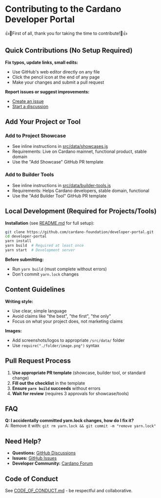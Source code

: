 # Contributing to the Cardano Developer Portal

👍🎉First of all, thank you for taking the time to contribute!🎉👍

## Quick Contributions (No Setup Required)

**Fix typos, update links, small edits:**

- Use GitHub's web editor directly on any file
- Click the pencil icon at the end of any page
- Make your changes and submit a pull request

**Report issues or suggest improvements:**

- [Create an issue](https://github.com/cardano-foundation/developer-portal/issues)
- [Start a discussion](https://github.com/cardano-foundation/developer-portal/discussions)

## Add Your Project or Tool

### Add to Project Showcase

- See inline instructions in [src/data/showcases.js](https://github.com/cardano-foundation/developer-portal/blob/staging/src/data/showcases.js)
- Requirements: Live on Cardano mainnet, functional product, stable domain
- Use the "Add Showcase" GitHub PR template

### Add to Builder Tools

- See inline instructions in [src/data/builder-tools.js](https://github.com/cardano-foundation/developer-portal/blob/staging/src/data/builder-tools.js)
- Requirements: Helps Cardano developers, stable domain, functional
- Use the "Add Builder Tool" GitHub PR template

## Local Development (Required for Projects/Tools)

**Installation** (see [README.md](README.md) for full setup):

```bash
git clone https://github.com/cardano-foundation/developer-portal.git
cd developer-portal
yarn install
yarn build  # Required at least once
yarn start  # Development server
```

**Before submitting:**

- Run `yarn build` (must complete without errors)
- Don't commit `yarn.lock` changes

## Content Guidelines

**Writing style:**

- Use clear, simple language
- Avoid claims like "the best", "the first", "the only"
- Focus on what your project does, not marketing claims

**Images:**

- Add screenshots/logos to appropriate `/src/data/` folder
- Use `require("./folder/image.png")` syntax

## Pull Request Process

1. **Use appropriate PR template** (showcase, builder tool, or standard change)
2. **Fill out the checklist** in the template
3. **Ensure `yarn build` succeeds** without errors
4. **Wait for review** (requires 3 approvals for showcase/tools)

## FAQ

**Q: I accidentally committed yarn.lock changes, how do I fix it?**  
A: Remove it with: `git rm yarn.lock && git commit -m "remove yarn.lock"`

## Need Help?

- **Questions:** [GitHub Discussions](https://github.com/cardano-foundation/developer-portal/discussions)
- **Issues:** [GitHub Issues](https://github.com/cardano-foundation/developer-portal/issues)  
- **Developer Community:** [Cardano Forum](https://forum.cardano.org/c/developers/29)

## Code of Conduct

See [CODE_OF_CONDUCT.md](CODE_OF_CONDUCT.md) - be respectful and collaborative.

